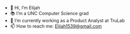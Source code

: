 - 👋 Hi, I’m Elijah
- 📚 I’m a UNC Computer Science grad
- 💊 I’m currently working as a Product Analyst at TruLab
- 📫 How to reach me: Elijah1539@gmail.com

<!---
BassettUNC/BassettUNC is a ✨ special ✨ repository because its `README.md` (this file) appears on your GitHub profile.
You can click the Preview link to take a look at your changes.
--->
